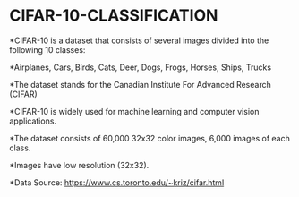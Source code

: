 # CIFAR-10-CLASSIFICATION
*CIFAR-10 is a dataset that consists of several images divided into the following 10 classes: 

*Airplanes, Cars, Birds, Cats, Deer, Dogs, Frogs, Horses, Ships, Trucks

*The dataset stands for the Canadian Institute For Advanced Research (CIFAR)

*CIFAR-10 is widely used for machine learning and computer vision applications. 

*The dataset consists of 60,000 32x32 color images, 6,000 images of each class.

*Images have low resolution (32x32). 

*Data Source: https://www.cs.toronto.edu/~kriz/cifar.html

